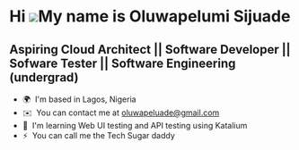 Hi ![](https://user-images.githubusercontent.com/18350557/176309783-0785949b-9127-417c-8b55-ab5a4333674e.gif)My name is Oluwapelumi Sijuade
===========================================================================================================================================

Aspiring Cloud Architect || Software Developer || Sofware Tester || Software Engineering (undergrad)
----------------------------------------------------------------------------------------------------

* 🌍  I'm based in Lagos, Nigeria
* ✉️  You can contact me at [oluwapeluade@gmail.com](mailto:oluwapeluade@gmail.com)
* 🧠  I'm learning Web UI testing and API testing using Katalium
* ⚡  You can call me the Tech Sugar daddy

